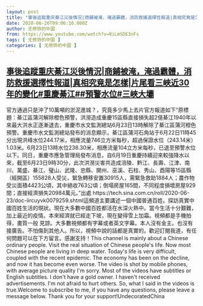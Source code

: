 ```yaml
---
layout: post
title: "事後追蹤重庆綦江災後情況|商鋪被淹，淹過霸體，消防救援選擇性報道|真相究竟是怎樣|片尾看三峽近30年的變化#重慶綦江##預警水位#三峽大壩"
date: 2020-06-26T09:06:16.000Z
author: 无修饰的中国
from: https://www.youtube.com/watch?v=0iLmSDE3nFs
tags: [ 无修饰的中国 ]
categories: [ 无修饰的中国 ]
---
```

<!--1593162376000-->
[事後追蹤重庆綦江災後情況|商鋪被淹，淹過霸體，消防救援選擇性報道|真相究竟是怎樣|片尾看三峽近30年的變化#重慶綦江##預警水位#三峽大壩](https://www.youtube.com/watch?v=0iLmSDE3nFs)
------

<div>
官方通過只是沖了10萬噸的淤泥進城？，究竟多少馬上去片官方報道如下“原標題：綦江區蒲河解除橙色預警，洪澇造成重慶15區縣直接損失超2億綦江1940年以來最大洪水正逐漸退去，重慶市水文監測總站6月23日13時解除了綦江區蒲河橙色預警。重慶市水文監測總站發布的消息顯示，綦江區蒲河石角站于6月22日11時45分出現洪峰水位244.17米，相應流量746立方米每秒，超過保證水位（243.14米）1.03米。6月23日13時水位238.30米，相應流量104立方米每秒，已退至預警水位以下。同日，重慶市應急管理局發布消息，自6月19日重慶持續迎來較強降水以來，截至6月23日9時30分，此次洪澇災害共造成涪陵、黔江、長壽、江津、南川、萬盛、綦江、璧山、武隆、忠縣、開州、巫溪、石柱、秀山、酉陽等15區縣（經開區）155828人受災，緊急轉移安置30915人，需緊急救助1884人；農作物受災面積4423公頃，其中絕收763公頃；倒塌房屋165間，不同程度損壞房屋929間；直接經濟損失20984萬元。”出處     https://tech.sina.com.cn/roll/2020-06-23/doc-iircuyvk0079259.shtml這頻道主要講述一個中國普通百姓。探訪真實中國百姓生活的現狀。現在大多數中國百姓都活在水深火熱中。當今生活十分艱難，加上最近的疫情。本來經濟就已經走下坡，現在變得雪上加霜。視頻都是手機拍得，畫質一般 見諒。大多數視頻都有字幕或者英文字幕。本人沒有金主。也沒有接廣告。不怕傷到其他人。所以，視頻中說的話都是真實的。歡迎訂閱我道，有任何問題可以在下方留言。感謝支持！This channel is mainly about a Chinese ordinary people. Visit the real situation of Chinese people's life. Now most Chinese people are living in deep water. Today's life is very difficult, coupled with the recent epidemic. The economy has been on the decline, and now it has become even worse. The video is shot by mobile phones, with average picture quality I'm sorry. Most of the videos have subtitles or English subtitles. I don't have a gold owner. I haven't received advertisements. I'm not afraid to hurt others. So, what I said in the videos is true.Welcome to subscribe to me, if you have any questions, please leave a message below. Thank you for your support!UndecoratedChina
</div>
